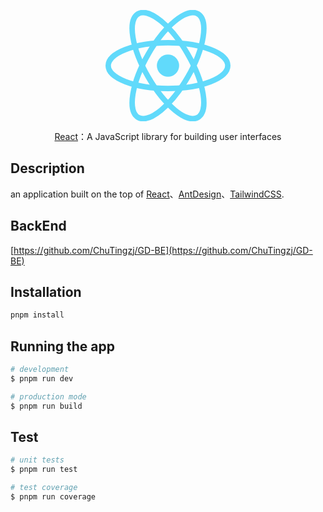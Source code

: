 <p align="center">
  <img src="data:image/svg+xml;base64,PHN2ZyB4bWxucz0iaHR0cDovL3d3dy53My5vcmcvMjAwMC9zdmciIHZpZXdCb3g9Ii0xMS41IC0xMC4yMzE3NCAyMyAyMC40NjM0OCI+CiAgPHRpdGxlPlJlYWN0IExvZ288L3RpdGxlPgogIDxjaXJjbGUgY3g9IjAiIGN5PSIwIiByPSIyLjA1IiBmaWxsPSIjNjFkYWZiIi8+CiAgPGcgc3Ryb2tlPSIjNjFkYWZiIiBzdHJva2Utd2lkdGg9IjEiIGZpbGw9Im5vbmUiPgogICAgPGVsbGlwc2Ugcng9IjExIiByeT0iNC4yIi8+CiAgICA8ZWxsaXBzZSByeD0iMTEiIHJ5PSI0LjIiIHRyYW5zZm9ybT0icm90YXRlKDYwKSIvPgogICAgPGVsbGlwc2Ugcng9IjExIiByeT0iNC4yIiB0cmFuc2Zvcm09InJvdGF0ZSgxMjApIi8+CiAgPC9nPgo8L3N2Zz4K" width=200 alt="react"/>
</p>
<p align="center"><a href="https://react.docschina.org/" target="_blank">React</a>：A JavaScript library for building user interfaces</p>
    <p align="center">

## Description

an application built on the top of [React](https://react.docschina.org/)、[AntDesign](https://ant.design/)、[TailwindCSS](https://www.tailwindcss.cn/).

## BackEnd

[https://github.com/ChuTingzj/GD-BE](https://github.com/ChuTingzj/GD-BE)

## Installation

```bash
pnpm install
```

## Running the app

```bash
# development
$ pnpm run dev

# production mode
$ pnpm run build
```

## Test

```bash
# unit tests
$ pnpm run test

# test coverage
$ pnpm run coverage
```
